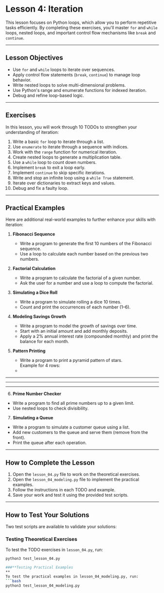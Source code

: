 # Lesson 4: Iteration

This lesson focuses on Python loops, which allow you to perform repetitive tasks efficiently. By completing these exercises, you'll master `for` and `while` loops, nested loops, and important control flow mechanisms like `break` and `continue`.

---

## Lesson Objectives
- Use `for` and `while` loops to iterate over sequences.
- Apply control flow statements (`break`, `continue`) to manage loop behavior.
- Write nested loops to solve multi-dimensional problems.
- Use Python's range and enumerate functions for indexed iteration.
- Debug and refine loop-based logic.

---

## Exercises
In this lesson, you will work through 10 TODOs to strengthen your understanding of iteration:
1. Write a basic `for` loop to iterate through a list.
2. Use `enumerate` to iterate through a sequence with indices.
3. Work with the `range` function for numerical iteration.
4. Create nested loops to generate a multiplication table.
5. Use a `while` loop to count down numbers.
6. Implement `break` to exit a loop early.
7. Implement `continue` to skip specific iterations.
8. Write and stop an infinite loop using a `while True` statement.
9. Iterate over dictionaries to extract keys and values.
10. Debug and fix a faulty loop.

---

## Practical Examples
Here are additional real-world examples to further enhance your skills with iteration:

1. **Fibonacci Sequence**  
   - Write a program to generate the first 10 numbers of the Fibonacci sequence.  
   - Use a loop to calculate each number based on the previous two numbers.

2. **Factorial Calculation**  
   - Write a program to calculate the factorial of a given number.  
   - Ask the user for a number and use a loop to compute the factorial.

3. **Simulating a Dice Roll**  
   - Write a program to simulate rolling a dice 10 times.  
   - Count and print the occurrences of each number (1–6).

4. **Modeling Savings Growth**  
   - Write a program to model the growth of savings over time.  
   - Start with an initial amount and add monthly deposits.  
   - Apply a 2% annual interest rate (compounded monthly) and print the balance for each month.

5. **Pattern Printing**  
   - Write a program to print a pyramid pattern of stars.  
   Example for 4 rows:  
   *
  ***
 *****
*******

6. **Prime Number Checker**  
- Write a program to find all prime numbers up to a given limit.  
- Use nested loops to check divisibility.

7. **Simulating a Queue**  
- Write a program to simulate a customer queue using a list.  
- Add new customers to the queue and serve them (remove from the front).  
- Print the queue after each operation.

---

## How to Complete the Lesson
1. Open the `lesson_04.py` file to work on the theoretical exercises.
2. Open the `lesson_04_modeling.py` file to implement the practical examples.
3. Follow the instructions in each TODO and example.
4. Save your work and test it using the provided test scripts.

---

## How to Test Your Solutions
Two test scripts are available to validate your solutions:

### Testing Theoretical Exercises
To test the TODO exercises in `lesson_04.py`, run:
```bash
python3 test_lesson_04.py

###**Testing Practical Examples
**
To test the practical examples in lesson_04_modeling.py, run:
```bash
python3 test_lesson_04_modeling.py
